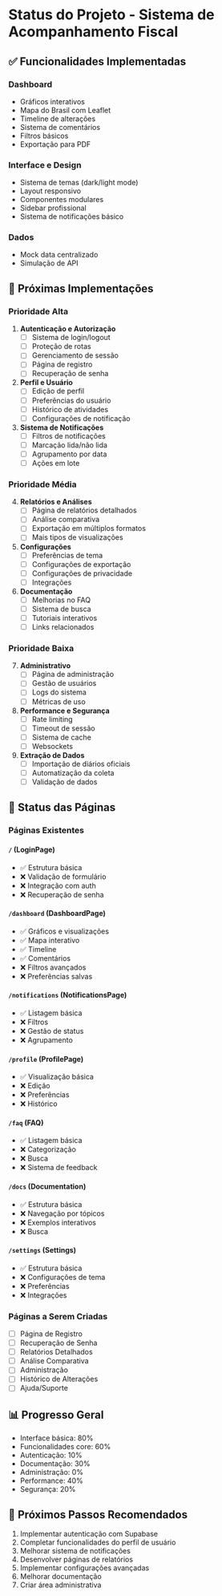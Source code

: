# Status do Projeto - Sistema de Acompanhamento Fiscal

## ✅ Funcionalidades Implementadas

### Dashboard
- Gráficos interativos
- Mapa do Brasil com Leaflet
- Timeline de alterações
- Sistema de comentários
- Filtros básicos
- Exportação para PDF

### Interface e Design
- Sistema de temas (dark/light mode)
- Layout responsivo
- Componentes modulares
- Sidebar profissional
- Sistema de notificações básico

### Dados
- Mock data centralizado
- Simulação de API

## 🚀 Próximas Implementações

### Prioridade Alta
1. **Autenticação e Autorização**
   - [ ] Sistema de login/logout
   - [ ] Proteção de rotas
   - [ ] Gerenciamento de sessão
   - [ ] Página de registro
   - [ ] Recuperação de senha

2. **Perfil e Usuário**
   - [ ] Edição de perfil
   - [ ] Preferências do usuário
   - [ ] Histórico de atividades
   - [ ] Configurações de notificação

3. **Sistema de Notificações**
   - [ ] Filtros de notificações
   - [ ] Marcação lida/não lida
   - [ ] Agrupamento por data
   - [ ] Ações em lote

### Prioridade Média
4. **Relatórios e Análises**
   - [ ] Página de relatórios detalhados
   - [ ] Análise comparativa
   - [ ] Exportação em múltiplos formatos
   - [ ] Mais tipos de visualizações

5. **Configurações**
   - [ ] Preferências de tema
   - [ ] Configurações de exportação
   - [ ] Configurações de privacidade
   - [ ] Integrações

6. **Documentação**
   - [ ] Melhorias no FAQ
   - [ ] Sistema de busca
   - [ ] Tutoriais interativos
   - [ ] Links relacionados

### Prioridade Baixa
7. **Administrativo**
   - [ ] Página de administração
   - [ ] Gestão de usuários
   - [ ] Logs do sistema
   - [ ] Métricas de uso

8. **Performance e Segurança**
   - [ ] Rate limiting
   - [ ] Timeout de sessão
   - [ ] Sistema de cache
   - [ ] Websockets

9. **Extração de Dados**
   - [ ] Importação de diários oficiais
   - [ ] Automatização da coleta
   - [ ] Validação de dados

## 📝 Status das Páginas

### Páginas Existentes

#### `/` (LoginPage)
- ✅ Estrutura básica
- ❌ Validação de formulário
- ❌ Integração com auth
- ❌ Recuperação de senha

#### `/dashboard` (DashboardPage)
- ✅ Gráficos e visualizações
- ✅ Mapa interativo
- ✅ Timeline
- ✅ Comentários
- ❌ Filtros avançados
- ❌ Preferências salvas

#### `/notifications` (NotificationsPage)
- ✅ Listagem básica
- ❌ Filtros
- ❌ Gestão de status
- ❌ Agrupamento

#### `/profile` (ProfilePage)
- ✅ Visualização básica
- ❌ Edição
- ❌ Preferências
- ❌ Histórico

#### `/faq` (FAQ)
- ✅ Listagem básica
- ❌ Categorização
- ❌ Busca
- ❌ Sistema de feedback

#### `/docs` (Documentation)
- ✅ Estrutura básica
- ❌ Navegação por tópicos
- ❌ Exemplos interativos
- ❌ Busca

#### `/settings` (Settings)
- ✅ Estrutura básica
- ❌ Configurações de tema
- ❌ Preferências
- ❌ Integrações

### Páginas a Serem Criadas
- [ ] Página de Registro
- [ ] Recuperação de Senha
- [ ] Relatórios Detalhados
- [ ] Análise Comparativa
- [ ] Administração
- [ ] Histórico de Alterações
- [ ] Ajuda/Suporte

## 📊 Progresso Geral
- Interface básica: 80%
- Funcionalidades core: 60%
- Autenticação: 10%
- Documentação: 30%
- Administração: 0%
- Performance: 40%
- Segurança: 20%

## 🔄 Próximos Passos Recomendados

1. Implementar autenticação com Supabase
2. Completar funcionalidades do perfil de usuário
3. Melhorar sistema de notificações
4. Desenvolver páginas de relatórios
5. Implementar configurações avançadas
6. Melhorar documentação
7. Criar área administrativa